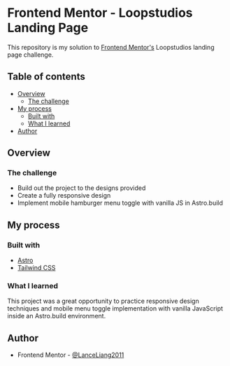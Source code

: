 # Frontend Mentor - Loopstudios Landing Page

This repository is my solution to [Frontend Mentor's](https://www.frontendmentor.io) Loopstudios landing page challenge.

## Table of contents

- [Overview](#overview)
  - [The challenge](#the-challenge)
- [My process](#my-process)
  - [Built with](#built-with)
  - [What I learned](#what-i-learned)
- [Author](#author)

## Overview

### The challenge

- Build out the project to the designs provided
- Create a fully responsive design
- Implement mobile hamburger menu toggle with vanilla JS in Astro.build

## My process

### Built with

- [Astro](https://astro.build/)
- [Tailwind CSS](https://tailwindcss.com/)

### What I learned

This project was a great opportunity to practice responsive design techniques and mobile menu toggle implementation with vanilla JavaScript inside an Astro.build environment.

## Author

- Frontend Mentor - [@LanceLiang2011](https://www.frontendmentor.io/profile/LanceLiang2011)
